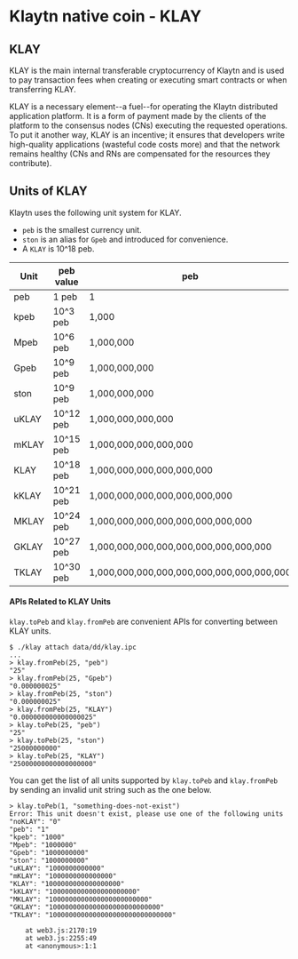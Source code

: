 # Klaytn native coin - KLAY

## KLAY <a href="#klay" id="klay"></a>

KLAY is the main internal transferable cryptocurrency of Klaytn and is used to pay transaction fees when creating or executing smart contracts or when transferring KLAY.

KLAY is a necessary element--a fuel--for operating the Klaytn distributed application platform. It is a form of payment made by the clients of the platform to the consensus nodes (CNs) executing the requested operations. To put it another way, KLAY is an incentive; it ensures that developers write high-quality applications (wasteful code costs more) and that the network remains healthy (CNs and RNs are compensated for the resources they contribute).

## Units of KLAY <a href="#units-of-klay" id="units-of-klay"></a>

Klaytn uses the following unit system for KLAY.

* `peb` is the smallest currency unit.
* `ston` is an alias for `Gpeb` and introduced for convenience.
* A `KLAY` is 10^18 peb.

| Unit  | peb value | peb                                       |
| ----- | --------- | ----------------------------------------- |
| peb   | 1 peb     | 1                                         |
| kpeb  | 10^3 peb  | 1,000                                     |
| Mpeb  | 10^6 peb  | 1,000,000                                 |
| Gpeb  | 10^9 peb  | 1,000,000,000                             |
| ston  | 10^9 peb  | 1,000,000,000                             |
| uKLAY | 10^12 peb | 1,000,000,000,000                         |
| mKLAY | 10^15 peb | 1,000,000,000,000,000                     |
| KLAY  | 10^18 peb | 1,000,000,000,000,000,000                 |
| kKLAY | 10^21 peb | 1,000,000,000,000,000,000,000             |
| MKLAY | 10^24 peb | 1,000,000,000,000,000,000,000,000         |
| GKLAY | 10^27 peb | 1,000,000,000,000,000,000,000,000,000     |
| TKLAY | 10^30 peb | 1,000,000,000,000,000,000,000,000,000,000 |

#### APIs Related to KLAY Units <a href="#apis-related-to-klay-units" id="apis-related-to-klay-units"></a>

`klay.toPeb` and `klay.fromPeb` are convenient APIs for converting between KLAY units.

```
$ ./klay attach data/dd/klay.ipc
...
> klay.fromPeb(25, "peb")
"25"
> klay.fromPeb(25, "Gpeb")
"0.000000025"
> klay.fromPeb(25, "ston")
"0.000000025"
> klay.fromPeb(25, "KLAY")
"0.000000000000000025"
> klay.toPeb(25, "peb")
"25"
> klay.toPeb(25, "ston")
"25000000000"
> klay.toPeb(25, "KLAY")
"25000000000000000000"
```

You can get the list of all units supported by `klay.toPeb` and `klay.fromPeb` by sending an invalid unit string such as the one below.

```
> klay.toPeb(1, "something-does-not-exist")
Error: This unit doesn't exist, please use one of the following units
"noKLAY": "0"
"peb": "1"
"kpeb": "1000"
"Mpeb": "1000000"
"Gpeb": "1000000000"
"ston": "1000000000"
"uKLAY": "1000000000000"
"mKLAY": "1000000000000000"
"KLAY": "1000000000000000000"
"kKLAY": "1000000000000000000000"
"MKLAY": "1000000000000000000000000"
"GKLAY": "1000000000000000000000000000"
"TKLAY": "1000000000000000000000000000000"

    at web3.js:2170:19
    at web3.js:2255:49
    at <anonymous>:1:1
```
